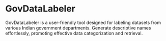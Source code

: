 # GovDataLabeler
GovDataLabeler is a user-friendly tool designed for labeling datasets from various Indian government departments. Generate descriptive names effortlessly, promoting effective data categorization and retrieval.
